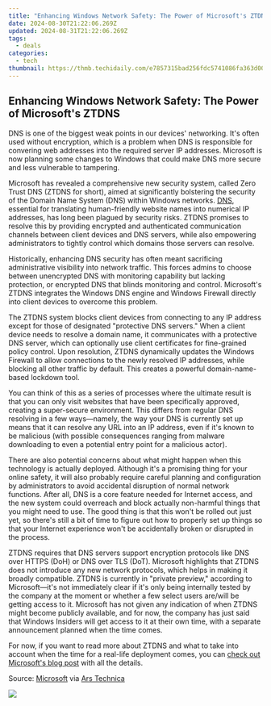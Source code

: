 ```yaml
---
title: "Enhancing Windows Network Safety: The Power of Microsoft's ZTDNS"
date: 2024-08-30T21:22:06.269Z
updated: 2024-08-31T21:22:06.269Z
tags:
  - deals
categories:
  - tech
thumbnail: https://thmb.techidaily.com/e7857315bad256fdc5741086fa363d0007b6f6fca6b50e61093052da5a00ac70.jpg
---
```


## Enhancing Windows Network Safety: The Power of Microsoft's ZTDNS

DNS is one of the biggest weak points in our devices' networking. It's often used without encryption, which is a problem when DNS is responsible for convering web addresses into the required server IP addresses. Microsoft is now planning some changes to Windows that could make DNS more secure and less vulnerable to tampering.

 Microsoft has revealed a comprehensive new security system, called Zero Trust DNS (ZTDNS for short), aimed at significantly bolstering the security of the Domain Name System (DNS) within Windows networks. [DNS](https://instagram-clips.techidaily.com/new-2024-approved-revealing-the-top-10-hidden-story-supporters/), essential for translating human-friendly website names into numerical IP addresses, has long been plagued by security risks. ZTDNS promises to resolve this by providing encrypted and authenticated communication channels between client devices and DNS servers, while also empowering administrators to tightly control which domains those servers can resolve.

 Historically, enhancing DNS security has often meant sacrificing administrative visibility into network traffic. This forces admins to choose between unencrypted DNS with monitoring capability but lacking protection, or encrypted DNS that blinds monitoring and control. Microsoft's ZTDNS integrates the Windows DNS engine and Windows Firewall directly into client devices to overcome this problem.

 The ZTDNS system blocks client devices from connecting to any IP address except for those of designated "protective DNS servers." When a client device needs to resolve a domain name, it communicates with a protective DNS server, which can optionally use client certificates for fine-grained policy control. Upon resolution, ZTDNS dynamically updates the Windows Firewall to allow connections to the newly resolved IP addresses, while blocking all other traffic by default. This creates a powerful domain-name-based lockdown tool.

 You can think of this as a series of processes where the ultimate result is that you can only visit websites that have been specifically approved, creating a super-secure environment. This differs from regular DNS resolving in a few ways—namely, the way your DNS is currently set up means that it can resolve any URL into an IP address, even if it's known to be malicious (with possible consequences ranging from malware downloading to even a potential entry point for a malicious actor).

 There are also potential concerns about what might happen when this technology is actually deployed. Although it's a promising thing for your online safety, it will also probably require careful planning and configuration by administrators to avoid accidental disruption of normal network functions. After all, DNS is a core feature needed for Internet access, and the new system could overreach and block actually non-harmful things that you might need to use. The good thing is that this won't be rolled out just yet, so there's still a bit of time to figure out how to properly set up things so that your Internet experience won't be accidentally broken or disrupted in the process.

 ZTDNS requires that DNS servers support encryption protocols like DNS over HTTPS (DoH) or DNS over TLS (DoT). Microsoft highlights that ZTDNS does not introduce any new network protocols, which helps in making it broadly compatible. ZTDNS is currently in "private preview," according to Microsoft—it's not immediately clear if it's only being internally tested by the company at the moment or whether a few select users are/will be getting access to it. Microsoft has not given any indication of when ZTDNS might become publicly available, and for now, the company has just said that Windows Insiders will get access to it at their own time, with a separate announcement planned when the time comes.

 For now, if you want to read more about ZTDNS and what to take into account when the time for a real-life deployment comes, you can [check out Microsoft's blog post](https://techcommunity.microsoft.com/t5/networking-blog/deployment-considerations-for-windows-ztdns-client/ba-p/4113372) with all the details.

 Source: [Microsoft](https://techcommunity.microsoft.com/t5/networking-blog/announcing-zero-trust-dns-private-preview/ba-p/4110366) via [Ars Technica](https://arstechnica.com/security/2024/05/microsoft-plans-to-lock-down-windows-dns-like-never-before-heres-how/)

<ins class="adsbygoogle"
     style="display:block"
     data-ad-format="autorelaxed"
     data-ad-client="ca-pub-7571918770474297"
     data-ad-slot="1223367746"></ins>



<ins class="adsbygoogle"
     style="display:block"
     data-ad-client="ca-pub-7571918770474297"
     data-ad-slot="8358498916"
     data-ad-format="auto"
     data-full-width-responsive="true"></ins>



<!-- affiliate ads begin -->
<a href="https://store.iobit.com/order/checkout.php?PRODS=1468905&QTY=1&AFFILIATE=108875&CART=1"><img src="https://secure.avangate.com/images/merchant/184260348236f9554fe9375772ff966e/ascscan_728x90.png" border="0"></a>
<!-- affiliate ads end -->